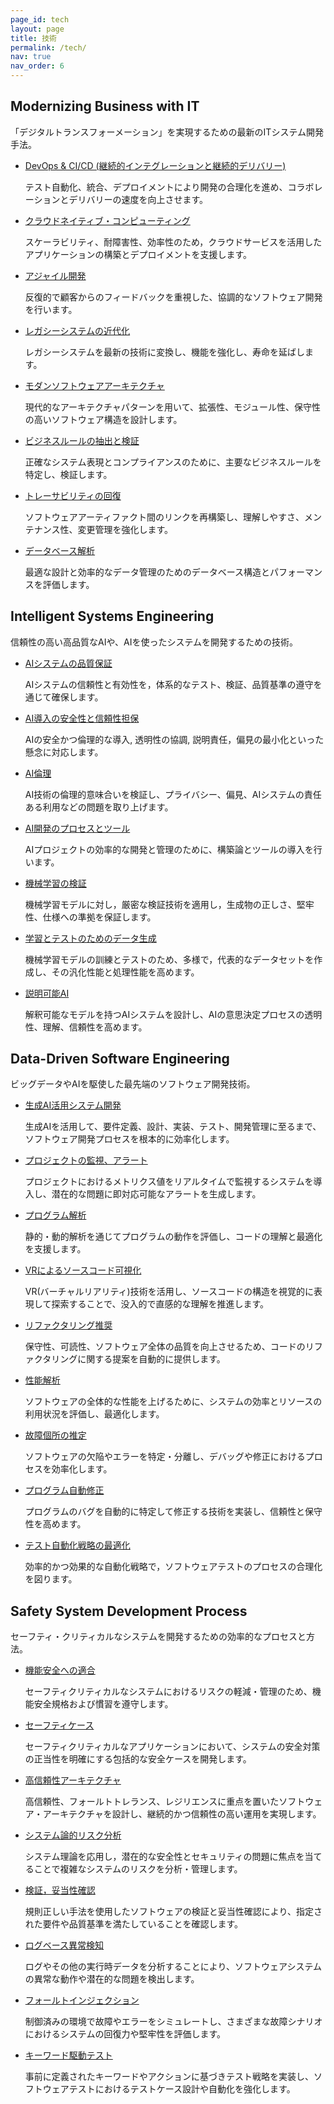 ```yaml
---
page_id: tech
layout: page
title: 技術
permalink: /tech/
nav: true
nav_order: 6
---
```


## Modernizing Business with IT

「デジタルトランスフォーメーション」を実現するための最新のITシステム開発手法。

- <summary><u>DevOps & CI/CD (継続的インテグレーションと継続的デリバリー)</u></summary><p>テスト自動化、統合、デプロイメントにより開発の合理化を進め、コラボレーションとデリバリーの速度を向上させます。</p>

- <summary><u>クラウドネイティブ・コンピューティング</u></summary><p>スケーラビリティ、耐障害性、効率性のため，クラウドサービスを活用したアプリケーションの構築とデプロイメントを支援します。</p>

- <summary><u>アジャイル開発</u></summary><p>反復的で顧客からのフィードバックを重視した、協調的なソフトウェア開発を行います。</p>

- <summary><u>レガシーシステムの近代化</u></summary><p>レガシーシステムを最新の技術に変換し、機能を強化し、寿命を延ばします。</p>

- <summary><u>モダンソフトウェアアーキテクチャ</u></summary><p>現代的なアーキテクチャパターンを用いて、拡張性、モジュール性、保守性の高いソフトウェア構造を設計します。</p>

- <summary><u>ビジネスルールの抽出と検証</u></summary><p>正確なシステム表現とコンプライアンスのために、主要なビジネスルールを特定し、検証します。</p>

- <summary><u>トレーサビリティの回復</u></summary><p>ソフトウェアアーティファクト間のリンクを再構築し、理解しやすさ、メンテナンス性、変更管理を強化します。</p>

- <summary><u>データベース解析</u></summary><p>最適な設計と効率的なデータ管理のためのデータベース構造とパフォーマンスを評価します。</p>

## Intelligent Systems Engineering

信頼性の高い高品質なAIや、AIを使ったシステムを開発するための技術。

- <summary><u>AIシステムの品質保証</u></summary><p>AIシステムの信頼性と有効性を，体系的なテスト、検証、品質基準の遵守を通じて確保します。</p>

- <summary><u>AI導入の安全性と信頼性担保</u></summary><p>AIの安全かつ倫理的な導入, 透明性の協調, 説明責任，偏見の最小化といった懸念に対応します。</p>

- <summary><u>AI倫理</u></summary><p>AI技術の倫理的意味合いを検証し、プライバシー、偏見、AIシステムの責任ある利用などの問題を取り上げます。</p>

- <summary><u>AI開発のプロセスとツール</u></summary><p>AIプロジェクトの効率的な開発と管理のために、構築論とツールの導入を行います。</p>

- <summary><u>機械学習の検証</u></summary><p>機械学習モデルに対し，厳密な検証技術を適用し，生成物の正しさ、堅牢性、仕様への準拠を保証します。</p>

- <summary><u>学習とテストのためのデータ生成</u></summary><p>機械学習モデルの訓練とテストのため、多様で，代表的なデータセットを作成し、その汎化性能と処理性能を高めます。</p>

- <summary><u>説明可能AI</u></summary><p>解釈可能なモデルを持つAIシステムを設計し、AIの意思決定プロセスの透明性、理解、信頼性を高めます。</p>

## Data-Driven Software Engineering

ビッグデータやAIを駆使した最先端のソフトウェア開発技術。

- <summary><u>生成AI活用システム開発</u></summary><p>生成AIを活用して、要件定義、設計、実装、テスト、開発管理に至るまで、ソフトウェア開発プロセスを根本的に効率化します。</p>

- <summary><u>プロジェクトの監視、アラート</u></summary><p>プロジェクトにおけるメトリクス値をリアルタイムで監視するシステムを導入し、潜在的な問題に即対応可能なアラートを生成します。</p>

- <summary><u>プログラム解析</u></summary><p>静的・動的解析を通じてプログラムの動作を評価し、コードの理解と最適化を支援します。</p>

- <summary><u>VRによるソースコード可視化</u></summary><p>VR(バーチャルリアリティ)技術を活用し、ソースコードの構造を視覚的に表現して探索することで、没入的で直感的な理解を推進します。</p>

- <summary><u>リファクタリング推奨</u></summary><p>保守性、可読性、ソフトウェア全体の品質を向上させるため、コードのリファクタリングに関する提案を自動的に提供します。</p>

- <summary><u>性能解析</u></summary><p>ソフトウェアの全体的な性能を上げるために、システムの効率とリソースの利用状況を評価し、最適化します。</p>

- <summary><u>故障個所の推定</u></summary><p>ソフトウェアの欠陥やエラーを特定・分離し、デバッグや修正におけるプロセスを効率化します。</p>

- <summary><u>プログラム自動修正</u></summary><p>プログラムのバグを自動的に特定して修正する技術を実装し、信頼性と保守性を高めます。</p>

- <summary><u>テスト自動化戦略の最適化</u></summary><p>効率的かつ効果的な自動化戦略で，ソフトウェアテストのプロセスの合理化を図ります。</p>

## Safety System Development Process

セーフティ・クリティカルなシステムを開発するための効率的なプロセスと方法。

- <summary><u>機能安全への適合</u></summary><p>セーフティクリティカルなシステムにおけるリスクの軽減・管理のため、機能安全規格および慣習を遵守します。</p>

- <summary><u>セーフティケース</u></summary><p>セーフティクリティカルなアプリケーションにおいて、システムの安全対策の正当性を明確にする包括的な安全ケースを開発します。</p>

- <summary><u>高信頼性アーキテクチャ</u></summary><p>高信頼性、フォールトトレランス、レジリエンスに重点を置いたソフトウェア・アーキテクチャを設計し、継続的かつ信頼性の高い運用を実現します。</p>

- <summary><u>システム論的リスク分析</u></summary><p>システム理論を応用し，潜在的な安全性とセキュリティの問題に焦点を当てることで複雑なシステムのリスクを分析・管理します。</p>

- <summary><u>検証，妥当性確認</u></summary><p>規則正しい手法を使用したソフトウェアの検証と妥当性確認により、指定された要件や品質基準を満たしていることを確認します。</p>

- <summary><u>ログベース異常検知</u></summary><p>ログやその他の実行時データを分析することにより、ソフトウェアシステムの異常な動作や潜在的な問題を検出します。</p>

- <summary><u>フォールトインジェクション</u></summary><p>制御済みの環境で故障やエラーをシミュレートし、さまざまな故障シナリオにおけるシステムの回復力や堅牢性を評価します。</p>

- <summary><u>キーワード駆動テスト</u></summary><p>事前に定義されたキーワードやアクションに基づきテスト戦略を実装し、ソフトウェアテストにおけるテストケース設計や自動化を強化します。</p>
